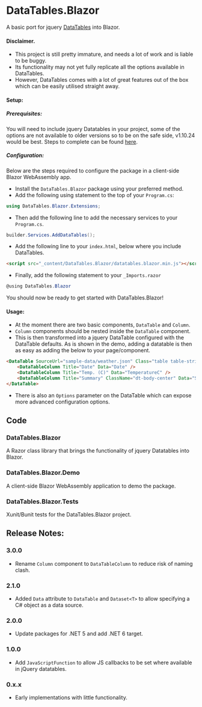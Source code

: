 # DataTables.Blazor
A basic port for jquery [DataTables](https://datatables.net/) into Blazor.

#### Disclaimer.
* This project is still pretty immature, and needs a lot of work and is liable to be buggy.
* Its functionality may not yet fully replicate all the options available in DataTables.
* However, DataTables comes with a lot of great features out of the box which can be easily utilised straight away.

#### Setup:
##### Prerequisites:
You will need to include jquery Datatables in your project, some of the options are not available to older versions so to be on the safe side, v1.10.24 would be best.
Steps to complete can be found [here](https://datatables.net/manual/installation).

##### Configuration:
Below are the steps required to configure the package in a client-side Blazor WebAssembly app.

* Install the `DataTables.Blazor` package using your preferred method.
* Add the following using statement to the top of your `Program.cs`:
```csharp
using DataTables.Blazor.Extensions;
```
* Then add the following line to add the necessary services to your `Program.cs`.
```csharp
builder.Services.AddDataTables();
```
* Add the following line to your `index.html`, below where you include DataTables.
```html
<script src="_content/DataTables.Blazor/datatables.blazor.min.js"></script>
```
* Finally, add the following statement to your `_Imports.razor`
```csharp
@using DataTables.Blazor
```
You should now be ready to get started with DataTables.Blazor!

#### Usage:
* At the moment there are two basic components, `DataTable` and `Column`.
* `Column` components should be nested inside the `DataTable` component.
* This is then transformed into a jquery DataTable configured with the DataTable defaults.
As is shown in the demo, adding a datatable is then as easy as adding the below to your page/component.
```html
<DataTable SourceUrl="sample-data/weather.json" Class="table table-striped table-bordered w-100">
    <DataTableColumn Title="Date" Data="Date" />
    <DataTableColumn Title="Temp. (C)" Data="TemperatureC" />
    <DataTableColumn Title="Summary" ClassName="dt-body-center" Data="Summary" />
</DataTable>
```
* There is also an `Options` parameter on the DataTable which can expose more advanced configuration options.

## Code

### DataTables.Blazor
A Razor class library that brings the functionality of jquery Datatables into Blazor.

### DataTables.Blazor.Demo
A client-side Blazor WebAssembly application to demo the package.

### DataTables.Blazor.Tests
Xunit/Bunit tests for the DataTables.Blazor project.


## Release Notes:

### 3.0.0
* Rename `Column` component to `DataTableColumn` to reduce risk of naming clash.

### 2.1.0
* Added `Data` attribute to `DataTable` and `Dataset<T>` to allow specifying a C# object as a data source.

### 2.0.0
* Update packages for .NET 5 and add .NET 6 target.

### 1.0.0
* Add `JavaScriptFunction` to allow JS callbacks to be set where available in jQuery datatables.

### 0.x.x
* Early implementations with little functionality.
